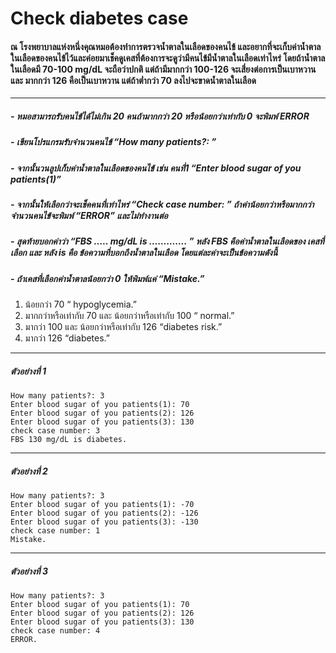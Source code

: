 # **Check diabetes case**
#### ณ โรงพยาบาลแห่งหนึ่งคุณหมอต้องทำการตรวจน้ำตาลในเลือดของคนไข้  และอยากที่จะเก็บค่าน้ำตาลในเลือดของคนไข้ไว้และค่อยมาเช็คดูเคสที่ต้องการจะดูว่ามีคนไข้มีน้ำตาลในเลือดเท่าไหร่ โดยถ้าน้ำตาลในเลือดมี 70-100 mg/dL จะถือว่าปกติ แต่ถ้ามีมากกว่า 100-126 จะเสี่ยงต่อการเป็นเบาหวาน และ มากกว่า 126 คือเป็นเบาหวาน แต่ถ้าต่ำกว่า 70 ลงไปจะขาดน้ำตาลในเลือด 

---
##### - หมอสามารถรับคนไข้ได้ไม่เกิน 20 คนถ้ามากกว่า 20 หรือน้อยกว่าเท่ากับ 0 จะพิมพ์ ERROR
##### - เขียนโปรแกรมรับจำนวนคนไข้ “How many patients?: ”
##### - จากนั้นวนลูปเก็บค่าน้ำตาลในเลือดของคนไข้ เช่น คนที่1 “Enter blood sugar of you patients(1)”
##### - จากนั้นให้เลือกว่าจะเช็คคนที่เท่าไหร่ “Check case number: ” ถ้าค่าน้อยกว่าหรือมากกว่า จำนวนคนไข้จะพิมพ์ “ERROR” และไม่ทำงานต่อ
##### - สุดท้ายบอกค่าว่า  “FBS …..  mg/dL is …………. ” หลัง FBS คือค่าน้ำตาลในเลือดของ เคสที่เลือก และ หลัง is คือ ข้อความที่บอกถึงน้ำตาลในเลือด โดยแต่ละค่าจะเป็นข้อความดังนี้
##### - ถ้าเคสที่เลือกค่าน้ำตาลน้อยกว่า 0 ให้พิมพ์แค่ “Mistake.” 

1. น้อยกว่า 70 “ hypoglycemia.”
2. มากกว่าหรือเท่ากับ 70 และ น้อยกว่าหรือเท่ากับ 100 “ normal.”
3. มากว่า 100 และ น้อยกว่าหรือเท่ากับ 126 “diabetes risk.”
4. มากว่า 126 “diabetes.” 	

***
##### ตัวอย่างที่ 1
	How many patients?: 3
	Enter blood sugar of you patients(1): 70
	Enter blood sugar of you patients(2): 126
	Enter blood sugar of you patients(3): 130
	check case number: 3
	FBS 130 mg/dL is diabetes.
---
##### ตัวอย่างที่ 2
	How many patients?: 3
	Enter blood sugar of you patients(1): -70
	Enter blood sugar of you patients(2): -126
	Enter blood sugar of you patients(3): -130
	check case number: 1
	Mistake.
---
##### ตัวอย่างที่ 3
	How many patients?: 3
	Enter blood sugar of you patients(1): 70
	Enter blood sugar of you patients(2): 126
	Enter blood sugar of you patients(3): 130
	check case number: 4
	ERROR.
